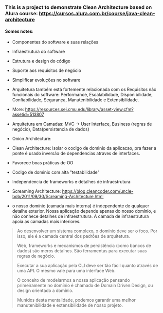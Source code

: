 ### This is a project to demonstrate Clean Architecture based on Alura course: https://cursos.alura.com.br/course/java-clean-architecture

#### Somes notes:
- Componentes do software e suas relações
- Infraestrutura do software
- Estrutura e design do código
- Suporte aos requisitos de negócio
- Simplificar evoluções no software
- Arquitetura também está fortemente relacionada com os Requisitos não funcionais do software: Performance, Escalabilidade, Disponibilidade, Confiabilidade, Segurança, Manutenibilidade e Extensibilidade.
- More: https://resources.sei.cmu.edu/library/asset-view.cfm?assetid=513807

- Arquitetura em Camadas: MVC -> User Interface, Business (regras de negócio), Data(persistencia de dados)
- Onion Architecture: 
- Clean Architecture: Isolar o codigo de dominio da aplicacao, pra fazer a ponte é usado inversão de dependencias atraves de interfaces.
- Favorece boas práticas de OO
- Codigo de dominio com alta "testabilidade"
- Independencia de frameworks e detalhes de infraestrutura

- Screaming Architecture: https://blog.cleancoder.com/uncle-bob/2011/09/30/Screaming-Architecture.html
- o nosso domínio (camada mais interna) é independente de qualquer detalhe exterior. Nossa aplicação depende apenas do nosso domínio, e não conhece detalhes de infraestrutura. A camada de infraestrutura apoia as camadas mais interiores.

>Ao desenvolver um sistema complexo, o domínio deve ser o foco. Por isso, ele é a camada central dos padrões de arquitetura.
>
>Web, frameworks e mecanismos de persistência (como bancos de dados) são meros detalhes. São ferramentas para executar suas regras de negócio.
>
>Executar a sua aplicação pela CLI deve ser tão fácil quanto através de uma API. O mesmo vale para uma interface Web.
>
>O conceito de modelarmos a nossa aplicação pensando primeiramente no domínio é chamado de Domain Driven Design, ou design orientado a domínio.
> 
>Munidos desta mentalidade, podemos garantir uma melhor manutenibilidade e extensibilidade de nosso projeto.